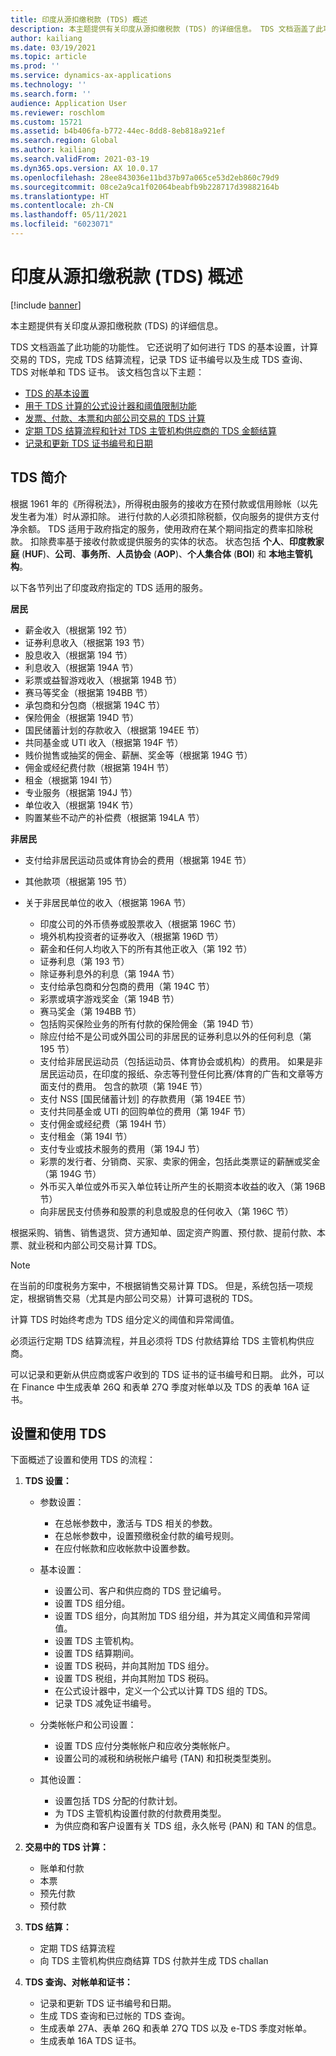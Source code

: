 ```yaml
---
title: 印度从源扣缴税款 (TDS) 概述
description: 本主题提供有关印度从源扣缴税款 (TDS) 的详细信息。 TDS 文档涵盖了此功能的功能性。
author: kailiang
ms.date: 03/19/2021
ms.topic: article
ms.prod: ''
ms.service: dynamics-ax-applications
ms.technology: ''
ms.search.form: ''
audience: Application User
ms.reviewer: roschlom
ms.custom: 15721
ms.assetid: b4b406fa-b772-44ec-8dd8-8eb818a921ef
ms.search.region: Global
ms.author: kailiang
ms.search.validFrom: 2021-03-19
ms.dyn365.ops.version: AX 10.0.17
ms.openlocfilehash: 28ee843036e11bd37b97a065ce53d2eb860c79d9
ms.sourcegitcommit: 08ce2a9ca1f02064beabfb9b228717d39882164b
ms.translationtype: HT
ms.contentlocale: zh-CN
ms.lasthandoff: 05/11/2021
ms.locfileid: "6023071"
---
```

# <a name="indian-tax-deducted-at-source-tds-overview"></a>印度从源扣缴税款 (TDS) 概述

[!include [banner](../includes/banner.md)]

本主题提供有关印度从源扣缴税款 (TDS) 的详细信息。

TDS 文档涵盖了此功能的功能性。 它还说明了如何进行 TDS 的基本设置，计算交易的 TDS，完成 TDS 结算流程，记录 TDS 证书编号以及生成 TDS 查询、TDS 对帐单和 TDS 证书。 该文档包含以下主题：

- [TDS 的基本设置](apac-ind-TDS-TDS-ledger-accounts-setup.md)
- [用于 TDS 计算的公式设计器和阈值限制功能](apac-ind-TDS-Formula-designer.md)
- [发票、付款、本票和内部公司交易的 TDS 计算](apac-ind-TDS-Calculate-TDS-on-invoices-using-journals.md)
- [定期 TDS 结算流程和针对 TDS 主管机构供应商的 TDS 金额结算](apac-ind-TDS-Run-the-periodic-TDS-settlement-process.md)
- [记录和更新 TDS 证书编号和日期](apac-ind-TDS-Record-TDS-concession-certificate-numbers.md)

## <a name="introduction-to-tds"></a>TDS 简介

根据 1961 年的《所得税法》，所得税由服务的接收方在预付款或信用赊帐（以先发生者为准）时从源扣除。 进行付款的人必须扣除税额，仅向服务的提供方支付净余额。 TDS 适用于政府指定的服务，使用政府在某个期间指定的费率扣除税款。 扣除费率基于接收付款或提供服务的实体的状态。 状态包括 **个人**、**印度教家庭** (**HUF**)、**公司**、**事务所**、**人员协会** (**AOP**)、**个人集合体** (**BOI**) 和 **本地主管机构**。

以下各节列出了印度政府指定的 TDS 适用的服务。

**居民**

- 薪金收入（根据第 192 节）
- 证券利息收入（根据第 193 节）
- 股息收入（根据第 194 节）
- 利息收入（根据第 194A 节）
- 彩票或益智游戏收入（根据第 194B 节）
- 赛马等奖金（根据第 194BB 节）
- 承包商和分包商（根据第 194C 节）
- 保险佣金（根据第 194D 节）
- 国民储蓄计划的存款收入（根据第 194EE 节）
- 共同基金或 UTI 收入（根据第 194F 节）
- 贱价抛售或抽奖的佣金、薪酬、奖金等（根据第 194G 节）
- 佣金或经纪费付款（根据第 194H 节）
- 租金（根据第 194I 节）
- 专业服务（根据第 194J 节）
- 单位收入（根据第 194K 节）
- 购置某些不动产的补偿费（根据第 194LA 节）

**非居民**

- 支付给非居民运动员或体育协会的费用（根据第 194E 节）
- 其他款项（根据第 195 节）
- 关于非居民单位的收入（根据第 196A 节）

    - 印度公司的外币债券或股票收入（根据第 196C 节）
    - 境外机构投资者的证券收入（根据第 196D 节）
    - 薪金和任何人均收入下的所有其他正收入（第 192 节）
    - 证券利息（第 193 节）
    - 除证券利息外的利息（第 194A 节）
    - 支付给承包商和分包商的费用（第 194C 节）
    - 彩票或填字游戏奖金（第 194B 节）
    - 赛马奖金（第 194BB 节）
    - 包括购买保险业务的所有付款的保险佣金（第 194D 节）
    - 除应付给不是公司或外国公司的非居民的证券利息以外的任何利息（第 195 节）
    - 支付给非居民运动员（包括运动员、体育协会或机构）的费用。 如果是非居民运动员，在印度的报纸、杂志等刊登任何比赛/体育的广告和文章等方面支付的费用。 包含的款项（第 194E 节）
    - 支付 NSS \[国民储蓄计划\] 的存款费用（第 194EE 节）
    - 支付共同基金或 UTI 的回购单位的费用（第 194F 节）
    - 支付佣金或经纪费（第 194H 节）
    - 支付租金（第 194I 节）
    - 支付专业或技术服务的费用（第 194J 节）
    - 彩票的发行者、分销商、买家、卖家的佣金，包括此类票证的薪酬或奖金（第 194G 节）
    - 外币买入单位或外币买入单位转让所产生的长期资本收益的收入（第 196B 节）
    - 向非居民支付债券和股票的利息或股息的任何收入（第 196C 节）

根据采购、销售、销售退货、贷方通知单、固定资产购置、预付款、提前付款、本票、就业税和内部公司交易计算 TDS。

> [!NOTE]
> 在当前的印度税务方案中，不根据销售交易计算 TDS。 但是，系统包括一项规定，根据销售交易（尤其是内部公司交易）计算可退税的 TDS。

计算 TDS 时始终考虑为 TDS 组分定义的阈值和异常阈值。

必须运行定期 TDS 结算流程，并且必须将 TDS 付款结算给 TDS 主管机构供应商。

可以记录和更新从供应商或客户收到的 TDS 证书的证书编号和日期。 此外，可以在 Finance 中生成表单 26Q 和表单 27Q 季度对帐单以及 TDS 的表单 16A 证书。

## <a name="setting-up-and-working-with-tds"></a>设置和使用 TDS

下面概述了设置和使用 TDS 的流程：

1. **TDS 设置：**

    - 参数设置：

        - 在总帐参数中，激活与 TDS 相关的参数。
        - 在总帐参数中，设置预缴税金付款的编号规则。
        - 在应付帐款和应收帐款中设置参数。

    - 基本设置：

        - 设置公司、客户和供应商的 TDS 登记编号。
        - 设置 TDS 组分组。
        - 设置 TDS 组分，向其附加 TDS 组分组，并为其定义阈值和异常阈值。
        - 设置 TDS 主管机构。
        - 设置 TDS 结算期间。
        - 设置 TDS 税码，并向其附加 TDS 组分。
        - 设置 TDS 税组，并向其附加 TDS 税码。
        - 在公式设计器中，定义一个公式以计算 TDS 组的 TDS。
        - 记录 TDS 减免证书编号。

    - 分类帐帐户和公司设置：

        - 设置 TDS 应付分类帐帐户和应收分类帐帐户。
        - 设置公司的减税和纳税帐户编号 (TAN) 和扣税类型类别。

    - 其他设置：

        - 设置包括 TDS 分配的付款计划。
        - 为 TDS 主管机构设置付款的付款费用类型。
        - 为供应商和客户设置有关 TDS 组，永久帐号 (PAN) 和 TAN 的信息。

2. **交易中的 TDS 计算：**

    - 账单和付款
    - 本票
    - 预先付款
    - 预付款

3. **TDS 结算：**

    - 定期 TDS 结算流程
    - 向 TDS 主管机构供应商结算 TDS 付款并生成 TDS challan

4. **TDS 查询、对帐单和证书：**

    - 记录和更新 TDS 证书编号和日期。
    - 生成 TDS 查询和已过帐的 TDS 查询。
    - 生成表单 27A、表单 26Q 和表单 27Q TDS 以及 e-TDS 季度对帐单。
    - 生成表单 16A TDS 证书。
